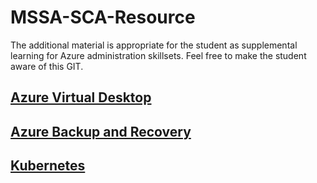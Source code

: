 # MSSA-SCA-Resource
The additional material is  appropriate for the student as supplemental learning for Azure administration skillsets.
Feel free to make the student aware of this GIT.
## [Azure Virtual Desktop](/docs/AzureVirtualDesktop.md)
## [Azure Backup and Recovery](/docs/AzureBackupandRecovery.md)
## [Kubernetes](/docs/Kubernetes.md)
